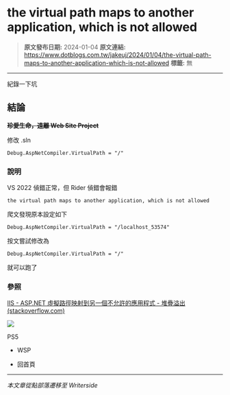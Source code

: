 # the virtual path maps to another application, which is not allowed

> **原文發布日期:** 2024-01-04
> **原文連結:** https://www.dotblogs.com.tw/jakeuj/2024/01/04/the-virtual-path-maps-to-another-application-which-is-not-allowed
> **標籤:** 無

---

紀錄一下坑

## 結論

~~**珍愛生命，遠離 Web Site Project**~~

修改 .sln

`Debug.AspNetCompiler.VirtualPath = "/"`

### 說明

VS 2022 偵錯正常，但 Rider 偵錯會報錯

`the virtual path maps to another application, which is not allowed`

爬文發現原本設定如下

`Debug.AspNetCompiler.VirtualPath = "/localhost_53574"`

按文嘗試修改為

`Debug.AspNetCompiler.VirtualPath = "/"`

就可以跑了

### 參照

[IIS - ASP.NET 虛擬路徑映射到另一個不允許的應用程式 - 堆疊溢出 (stackoverflow.com)](https://stackoverflow.com/questions/19277350/asp-net-virtual-path-maps-to-another-application-which-is-not-allowed)

![](https://card.psnprofiles.com/1/jakeuj.png)

PS5

* WSP

* 回首頁

---

*本文章從點部落遷移至 Writerside*
